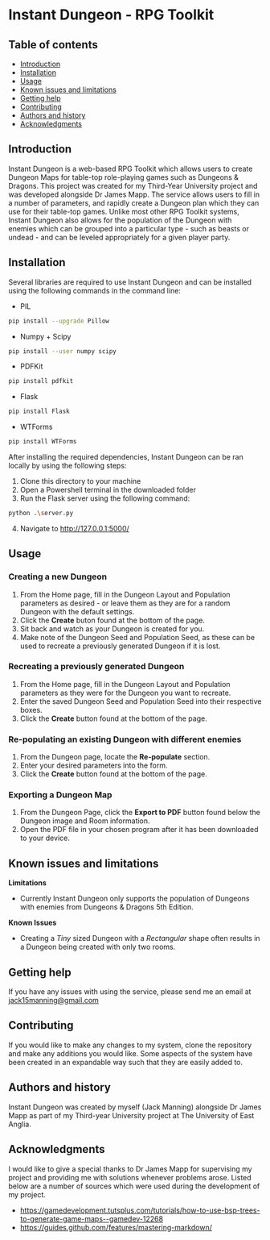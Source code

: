 # Instant Dungeon - RPG Toolkit

Table of contents
-----------------

* [Introduction](#introduction)
* [Installation](#installation)
* [Usage](#usage)
* [Known issues and limitations](#known-issues-and-limitations)
* [Getting help](#getting-help)
* [Contributing](#contributing)
* [Authors and history](#authors-and-history)
* [Acknowledgments](#acknowledgments)


Introduction
------------

Instant Dungeon is a web-based RPG Toolkit which allows users to create Dungeon Maps for table-top role-playing games such as Dungeons & Dragons. This project was created for my Third-Year University project and was developed alongside Dr James Mapp. The service allows users to fill in a number of parameters, and rapidly create a Dungeon plan which they can use for their table-top games. Unlike most other RPG Toolkit systems, Instant Dungeon also allows for the population of the Dungeon with enemies which can be grouped into a particular type - such as beasts or undead - and can be leveled appropriately for a given player party.


Installation
------------

Several libraries are required to use Instant Dungeon and can be installed using the following commands in the command line:
* PIL
```bash
pip install --upgrade Pillow
```
* Numpy + Scipy
```bash
pip install --user numpy scipy
```
* PDFKit
```bash
pip install pdfkit
```
* Flask
```bash
pip install Flask
```
* WTForms
```bash
pip install WTForms
```

After installing the required dependencies, Instant Dungeon can be ran locally by using the following steps:
1. Clone this directory to your machine
2. Open a Powershell terminal in the downloaded folder
3. Run the Flask server using the following command:
```bash
python .\server.py
```
4. Navigate to http://127.0.0.1:5000/

 
Usage
-----

### Creating a new Dungeon
1. From the Home page, fill in the Dungeon Layout and Population parameters as desired - or leave them as they are for a random Dungeon with the default settings.
2. Click the **Create** buton found at the bottom of the page.
3. Sit back and watch as your Dungeon is created for you.
4. Make note of the Dungeon Seed and Population Seed, as these can be used to recreate a previously generated Dungeon if it is lost.

### Recreating a previously generated Dungeon
1. From the Home page, fill in the Dungeon Layout and Population parameters as they were for the Dungeon you want to recreate.
2. Enter the saved Dungeon Seed and Population Seed into their respective boxes.
3. Click the **Create** button found at the bottom of the page.

### Re-populating an existing Dungeon with different enemies
1. From the Dungeon page, locate the **Re-populate** section.
2. Enter your desired parameters into the form.
3. Click the **Create** button found at the bottom of the page.

### Exporting a Dungeon Map
1. From the Dungeon Page, click the **Export to PDF** button found below the Dungeon image and Room information.
2. Open the PDF file in your chosen program after it has been downloaded to your device.


Known issues and limitations
----------------------------

**Limitations**
* Currently Instant Dungeon only supports the population of Dungeons with enemies from Dungeons & Dragons 5th Edition.

**Known Issues**
* Creating a *Tiny* sized Dungeon with a *Rectangular* shape often results in a Dungeon being created with only two rooms.


Getting help
------------

If you have any issues with using the service, please send me an email at jack15manning@gmail.com

Contributing
------------

If you would like to make any changes to my system, clone the repository and make any additions you would like. Some aspects of the system have been created in an expandable way such that they are easily added to.

Authors and history
---------------------------

Instant Dungeon was created by myself (Jack Manning) alongside Dr James Mapp as part of my Third-year University project at The University of East Anglia.


Acknowledgments
---------------

I would like to give a special thanks to Dr James Mapp for supervising my project and providing me with solutions whenever problems arose. Listed below are a number of sources which were used during the development of my project.

* https://gamedevelopment.tutsplus.com/tutorials/how-to-use-bsp-trees-to-generate-game-maps--gamedev-12268
* https://guides.github.com/features/mastering-markdown/
